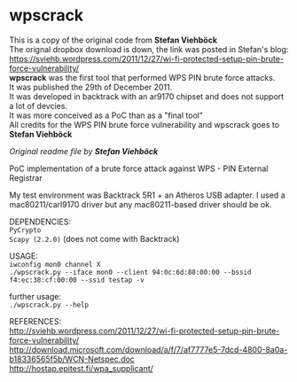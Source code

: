 # wpscrack
This is a copy of the original code from **Stefan Viehböck**  
The orignal dropbox download is down, the link was posted in Stefan's blog: https://sviehb.wordpress.com/2011/12/27/wi-fi-protected-setup-pin-brute-force-vulnerability/  
**wpscrack** was the first tool that performed WPS PIN brute force attacks.  
It was published the 29th of December 2011.  
It was developed in backtrack with an ar9170 chipset and does not support a lot of devcies.  
It was more conceived as a PoC than as a "final tool"  
All credits for the WPS PIN brute force vulnerability and wpscrack goes to **Stefan Viehböck** 

_Original readme file by **Stefan Viehböck**_

PoC implementation of a brute force attack against WPS - PIN External Registrar

My test environment was Backtrack 5R1 + an Atheros USB adapter.
I used a mac80211/carl9170 driver but any mac80211-based driver should be ok.

DEPENDENCIES:  
`PyCrypto`  
`Scapy (2.2.0)` (does not come with Backtrack)  

USAGE:  
`iwconfig mon0 channel X`  
`./wpscrack.py --iface mon0 --client 94:0c:6d:88:00:00 --bssid f4:ec:38:cf:00:00 --ssid testap -v`  

further usage:  
`./wpscrack.py --help`  

REFERENCES:  
http://sviehb.wordpress.com/2011/12/27/wi-fi-protected-setup-pin-brute-force-vulnerability/  
http://download.microsoft.com/download/a/f/7/af7777e5-7dcd-4800-8a0a-b18336565f5b/WCN-Netspec.doc  
http://hostap.epitest.fi/wpa_supplicant/
